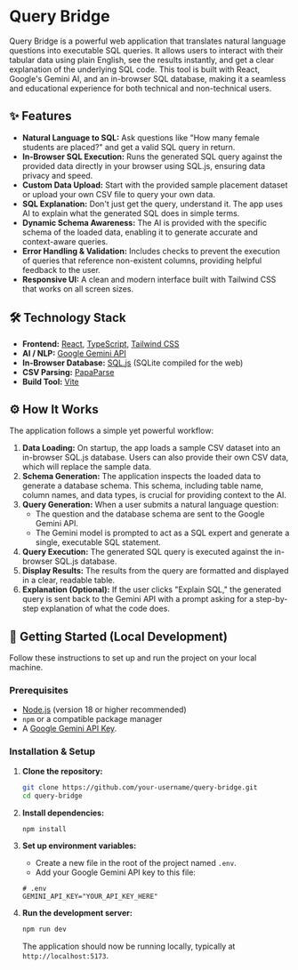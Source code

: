 # Query Bridge

Query Bridge is a powerful web application that translates natural language questions into executable SQL queries. It allows users to interact with their tabular data using plain English, see the results instantly, and get a clear explanation of the underlying SQL code. This tool is built with React, Google's Gemini AI, and an in-browser SQL database, making it a seamless and educational experience for both technical and non-technical users.

## ✨ Features

*   **Natural Language to SQL:** Ask questions like "How many female students are placed?" and get a valid SQL query in return.
*   **In-Browser SQL Execution:** Runs the generated SQL query against the provided data directly in your browser using SQL.js, ensuring data privacy and speed.
*   **Custom Data Upload:** Start with the provided sample placement dataset or upload your own CSV file to query your own data.
*   **SQL Explanation:** Don't just get the query, understand it. The app uses AI to explain what the generated SQL does in simple terms.
*   **Dynamic Schema Awareness:** The AI is provided with the specific schema of the loaded data, enabling it to generate accurate and context-aware queries.
*   **Error Handling & Validation:** Includes checks to prevent the execution of queries that reference non-existent columns, providing helpful feedback to the user.
*   **Responsive UI:** A clean and modern interface built with Tailwind CSS that works on all screen sizes.

## 🛠️ Technology Stack

*   **Frontend:** [React](https://react.dev/), [TypeScript](https://www.typescriptlang.org/), [Tailwind CSS](https://tailwindcss.com/)
*   **AI / NLP:** [Google Gemini API](https://ai.google.dev/)
*   **In-Browser Database:** [SQL.js](https://sql.js.org/) (SQLite compiled for the web)
*   **CSV Parsing:** [PapaParse](https://www.papaparse.com/)
*   **Build Tool:** [Vite](https://vitejs.dev/)

## ⚙️ How It Works

The application follows a simple yet powerful workflow:

1.  **Data Loading:** On startup, the app loads a sample CSV dataset into an in-browser SQL.js database. Users can also provide their own CSV data, which will replace the sample data.
2.  **Schema Generation:** The application inspects the loaded data to generate a database schema. This schema, including table name, column names, and data types, is crucial for providing context to the AI.
3.  **Query Generation:** When a user submits a natural language question:
    *   The question and the database schema are sent to the Google Gemini API.
    *   The Gemini model is prompted to act as a SQL expert and generate a single, executable SQL statement.
4.  **Query Execution:** The generated SQL query is executed against the in-browser SQL.js database.
5.  **Display Results:** The results from the query are formatted and displayed in a clear, readable table.
6.  **Explanation (Optional):** If the user clicks "Explain SQL," the generated query is sent back to the Gemini API with a prompt asking for a step-by-step explanation of what the code does.

## 🚀 Getting Started (Local Development)

Follow these instructions to set up and run the project on your local machine.

### Prerequisites

*   [Node.js](https://nodejs.org/) (version 18 or higher recommended)
*   `npm` or a compatible package manager
*   A [Google Gemini API Key](https://ai.google.dev/tutorials/setup).

### Installation & Setup

1.  **Clone the repository:**
    ```bash
    git clone https://github.com/your-username/query-bridge.git
    cd query-bridge
    ```

2.  **Install dependencies:**
    ```bash
    npm install
    ```

3.  **Set up environment variables:**
    *   Create a new file in the root of the project named `.env`.
    *   Add your Google Gemini API key to this file:

    ```env
    # .env
    GEMINI_API_KEY="YOUR_API_KEY_HERE"
    ```

4.  **Run the development server:**
    ```bash
    npm run dev
    ```
    The application should now be running locally, typically at `http://localhost:5173`.
